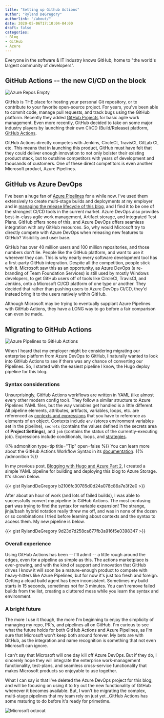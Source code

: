 ```yaml
---
title: "Setting up Github Actions"
author: "Ryland DeGregory"
authorlink: "/about/"
date: 2020-05-06T17:10:04-04:00
draft: false
categories:
- Blog
- GitHub
- Azure
---
```


Everyone in the software & IT industry knows GitHub, home to "the world's largest community of developers".

<!--more-->

## GitHub Actions -- the new CI/CD on the block

![Azure Repos Empty](images/github-actions/github-actions-slide.png)

GitHub is THE place for hosting your personal Git repository, or to contribute to your favorite open-source project.
For years, you've been able to commit code, manage pull requests, and track bugs using the GitHub platform. Recently they added [GitHub Projects](https://github.com/features/project-management) for basic agile work management. Even more recently, GitHub decided to take on some major industry players by launching their own CI/CD (Build/Release) platform, [GitHub Actions](https://github.com/features/actions).

GitHub Actions directly competes with Jenkins, CircleCI, TravisCI, GitLab CI, etc. This means that in launching this product, GitHub must have felt that they could deliver enough innovation to not only bolster their existing product stack, but to outshine competitors with years of development and thousands of customers. One of these direct competitors is even another Microsoft product, Azure Pipelines.

## GitHub vs Azure DevOps

I've been a huge fan of [Azure Pipelines](https://azure.microsoft.com/en-us/services/devops/pipelines/) for a while now. I've used them extensively to create multi-stage builds and deployments at my employer and in [managing the release lifecycle of this blog](https://ryland.dev/posts/blogging-with-hugo-02), and I find it to be one of the strongest CI/CD tools in the current market. Azure DevOps also provides best-in-class agile work management, Artifact storage, and integrated Test Plans. GitHub offers none of this, and Azure DevOps offers seamless integration with any GitHub resources. So, why would Microsoft try to directly compete with Azure DevOps when releasing new features to GitHub? Visibility and user base.

GitHub has over 40 million users and 100 million repositories, and those numbers don't lie. People like the GitHub platform, and want to use it wherever they can. This is why nearly every software development tool has a first-party GitHub integration. Despite all the competition, people stick with it. Microsoft saw this as an opportunity, as Azure DevOps (a re-branding of Team Foundation Services) is still used by mostly Windows developers, to get GitHub users off of tools like CircleCI, TravisCI, and Jenkins, onto a Microsoft CI/CD platform of one type or another. They decided that rather than pushing users to Azure DevOps CI/CD, they'd instead bring it to the users natively within GitHub.

Although Microsoft may be trying to eventually supplant Azure Pipelines with GitHub Actions, they have a LONG way to go before a fair comparison can even be made.

## Migrating to GitHub Actions

![Azure Pipelines to GitHub Actions](images/github-actions/pipelines-actions-migration.png)

When I heard that my employer might be considering migrating our enterprise platform from Azure DevOps to GitHub, I naturally wanted to look into GitHub Actions to see if there was any chance of converting our Pipelines. So, I started with the easiest pipeline I know, the Hugo deploy pipeline for this blog.

### Syntax considerations

Unsurprisingly, GitHub Actions workflows are written in YAML (like almost every other modern config tool). They follow a similar structure to Azure Pipelines YAML files, but the way variables get handled is a little different. All pipeline elements, attributes, artifacts, variables, loops, etc. are referenced as [contexts and expressions](https://help.github.com/en/actions/reference/context-and-expression-syntax-for-github-actions) that you have to reference as elements of an object. Contexts include `env` (stores environment variables set in the pipeline), `secrets` (contains the values defined in the secrets area of **Project Settings**), and `job` (contains the status of the currently-executing job). Expressions include conditionals, loops, and [strategies](https://help.github.com/en/actions/reference/workflow-syntax-for-github-actions#jobsjob_idstrategy).

{{% admonition type=tip title="Tip" open=false %}}
You can learn more about the GitHub Actions Workflow Syntax in its [documentation](https://help.github.com/en/actions/reference/workflow-syntax-for-github-actions#about-yaml-syntax-for-workflows).
{{% /admonition %}}

In my previous post, [Blogging with Hugo and Azure Part 2](https://ryland.dev/posts/blogging-with-hugo-02), I created a simple YAML pipeline for building and deploying this blog to Azure Storage. It's shown below.

{{< gist RylandDeGregory b2106fc30785d0d24a078c86a7e3f2e0 >}}

After about an hour of work (and lots of failed builds), I was able to successfully convert my pipeline to GitHub Actions. The most confusing part was trying to find the syntax for variable expansion! The strange, jinja/bash hybrid notation really threw me off, and was in none of the dozen or so combinations I tried before learning about contexts and the syntax to access them. My new pipeline is below.

{{< gist RylandDeGregory 9d23d7d258ca677fb3a916f5e0398347 >}}

### Overall experience

Using GitHub Actions has been -- I'll admit -- a little rough around the edges, even for a pipeline as simple as this. The actions marketplace is ever-growing, and with the kind of support and innovation that GitHub drives I know it will soon be a mature-enough product to compete with heavy-hitters like Azure Pipelines, but for now it's just too fresh and foreign. Getting a cloud build agent has been inconsistent. Sometimes my build starts in 15 seconds, sometimes not for 3 minutes. You can't remove failed builds from the list, creating a cluttered mess while you learn the syntax and environment.

### A bright future

The more I use it though, the more I'm beginning to enjoy the simplicity of managing my repo, PR's, and pipelines all on GitHub. I'm curious to see what the future holds for both GitHub Actions and Azure Pipelines, as I'm sure that Microsoft won't keep both around forever. My bets are with GitHub, as the integration and name recognition is something that not even Microsoft can ignore.

I can't say that Microsoft will one day kill off Azure DevOps. But if they do, I sincerely hope they will integrate the enterprise work-management functionality, test-plans, and seamless cross-service functionality that makes Microsoft products so enjoyable to use together.

What I can say is that I've deleted the Azure DevOps project for this blog, and will be focusing on using it to try out the new functionality of GitHub whenever it becomes available. But, I won't be migrating the complex, multi-stage pipelines that my team rely on just yet...GitHub Actions has some maturing to do before it's ready for primetime.

![Microsoft octocat](images/github-actions/microsoft-octocat.jpg)
